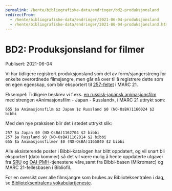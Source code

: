 ```yaml
---
permalink: /hente/bibliografiske-data/endringer/bd2-produksjonsland
redirectFrom: 
  - /hente/bibliografiske-data/endringer/2021-06-04-produksjonsland
  - /hente/bibliografiske-data/endringer/2021-06-04-produksjonsland.html
---
```


# BD2: Produksjonsland for filmer

Publisert: 2021-06-04

Vi har tidligere registrert produksjonsland som del av form/sjangerstreng for enkelte overordnede filmsjangre, 
men går nå over til å registrere dette som en egen egenskap, som blir eksportert til 
[257-feltet](https://www.loc.gov/marc/bibliographic/bd257.html) i MARC 21.

Eksempel: Tidligere beskrev vi f.eks. [en russisk-japansk animasjonsfilm](https://en.wikipedia.org/wiki/First_Squad) med strengen «Animasjonsfilm - Japan - Russland», i MARC 21 uttrykt som:

```
655 $a Animasjonsfilm $z Japan $z Russland $0 (NO-OsBA)1166024 $2 bibbi
```

Med den nye praksisen blir det i stedet uttrykt slik:

```
257 $a Japan $0 (NO-OsBA)1162704 $2 bibbi
257 $a Russland $0 (NO-OsBA)1162814 $2 bibbi
655 $a Animasjonsfilmer $0 (NO-OsBA)1165840 $2 bibbi
```

Alle eksisterende poster i Bibbi-katalogen har blitt oppdatert, og vil snart bli eksportert (dato kommer) så det vil være mulig å hente oppdaterte utgaver fra
[SRU](/hente/bibliografiske-data/sru.html) og [OAI-PMH](/hente/bibliografiske-data/oai-pmh.html)-tjenestene våre,samt fra Bibbi-basen (Mikromarc) og MARC 21-fellesbasen i Bibliofil.

For en oversikt over alle filmsjangre som brukes av Biblioteksentralen i dag, se [Biblioteksentralens vokabulartjeneste](https://id.bs.no/bibbi/group/efbe2d4b-b3de-4194-b069-b764b1333a23).
